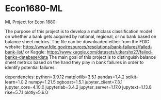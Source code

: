 # Econ1680-ML

ML Project for Econ 1680: 

The purpose of this project is to develop a multiclass classification model on whether a bank gets acquired by national, regional, or no bank based on balance sheet metrics. The file can be downloaded either from the FDIC website: https://www.fdic.gov/resources/resolutions/bank-failures/failed-bank-list/ or Kaggle: https://www.kaggle.com/datasets/utkarshx27/failed-banks-database/data
The main goal of this project is to distinguish balance sheet metrics based on the hand they play in bank failures in order to identify potential failures.

dependencies:
python=3.9.12
matplotlib=3.5.1
pandas=1.4.2
scikit-learn=1.0.2
numpy=1.21.5
xgboost=1.5.1
jupyter_client=7.3.1
jupyter_core=4.10.0
jupyterlab=3.4.2
jupyter_server=1.17.0
jupytext=1.13.8
rise=5.7.1
plotly=5.6.0

